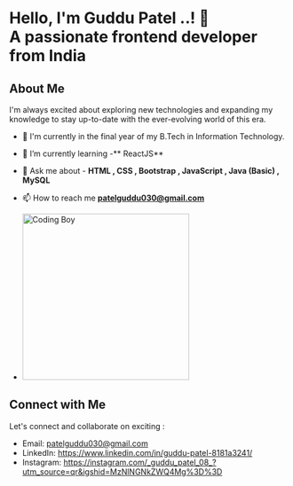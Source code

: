 
# Hello, I'm Guddu Patel ..! 👋 <br/> A passionate frontend developer from India


## About Me

I'm always excited about exploring new technologies and expanding my knowledge to stay up-to-date with the ever-evolving world of this era.

- 🔭 I'm currently in the final year of my B.Tech in Information Technology.

- 🌱 I’m currently learning -** ReactJS**

- 💬 Ask me about - **HTML , CSS , Bootstrap , JavaScript , Java (Basic) , MySQL**

- 📫 How to reach me **patelguddu030@gmail.com**

- <img src="https://camo.githubusercontent.com/c1dcb74cc1c1835b1d716f5051499a2814c683c806b15f04b0eba492863703e9/68747470733a2f2f63646e2e6472696262626c652e636f6d2f75736572732f3733303730332f73637265656e73686f74732f363538313234332f6176656e746f2e676966" alt="Coding Boy" height="300px"/>

## Connect with Me

Let's connect and collaborate on exciting :

- Email: patelguddu030@gmail.com
- LinkedIn: https://www.linkedin.com/in/guddu-patel-8181a3241/
- Instagram: https://instagram.com/_guddu_patel_08_?utm_source=qr&igshid=MzNlNGNkZWQ4Mg%3D%3D


